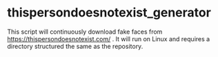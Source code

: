 # thispersondoesnotexist_generator
This script will continuously download fake faces from https://thispersondoesnotexist.com/ . It will run on Linux and requires a directory structured the same as the repository. 
